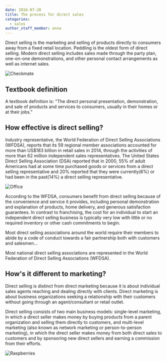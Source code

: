```yaml
---
date: 2016-07-20
title: The process for direct sales
categories:
  - sales
author_staff_member: anna
---
```


Direct selling is the marketing and selling of products directly to consumers away from a fixed retail location. Peddling is the oldest form of direct selling. Modern direct selling includes sales made through the party plan, one-on-one demonstrations, and other personal contact arrangements as well as internet sales.

![Checkmate](https://images.unsplash.com/photo-1559738140-bc41e4e5d118?ixlib=rb-1.2.1&q=80&fm=jpg&crop=entropy&cs=tinysrgb&w=1500&h=1147&fit=crop&ixid=eyJhcHBfaWQiOjF9)

## Textbook definition

A textbook definition is: "The direct personal presentation, demonstration, and sale of products and services to consumers, usually in their homes or at their jobs."

## How effective is direct selling?

Industry representative, the World Federation of Direct Selling Associations (WFDSA), reports that its 59 regional member associations accounted for more than US$183 billion in retail sales in 2014, through the activities of more than 62 million independent sales representatives. The United States Direct Selling Association (DSA) reported that in 2000, 55% of adult Americans had at some time purchased goods or services from a direct selling representative and 20% reported that they were currently(6%) or had been in the past(14%) a direct selling representative.

![Office](https://images.unsplash.com/photo-1557724510-e469e771e32d?ixlib=rb-1.2.1&q=80&fm=jpg&crop=entropy&cs=tinysrgb&w=1500&h=1147&fit=crop&ixid=eyJhcHBfaWQiOjF9)

According to the WFDSA, consumers benefit from direct selling because of the convenience and service it provides, including personal demonstration and explanation of products, home delivery, and generous satisfaction guarantees. In contrast to franchising, the cost for an individual to start an independent direct selling business is typically very low with little or no required inventory or other cash commitments to begin.

Most direct selling associations around the world require their members to abide by a code of conduct towards a fair partnership both with customers and salesmen...

Most national direct selling associations are represented in the World Federation of Direct Selling Associations (WFDSA).

## How's it different to marketing?

Direct selling is distinct from direct marketing because it is about individual sales agents reaching and dealing directly with clients. Direct marketing is about business organizations seeking a relationship with their customers without going through an agent/consultant or retail outlet.

Direct selling consists of two main business models: single-level marketing, in which a direct seller makes money by buying products from a parent organization and selling them directly to customers, and multi-level marketing (also known as network marketing or person-to-person marketing), in which the direct seller makes money from both direct sales to customers and by sponsoring new direct sellers and earning a commission from their efforts.

![Raspberries](https://images.unsplash.com/photo-1559422721-1ed9b8d28236?ixlib=rb-1.2.1&q=80&fm=jpg&crop=entropy&cs=tinysrgb&w=1500&h=1147&fit=crop&ixid=eyJhcHBfaWQiOjF9)
